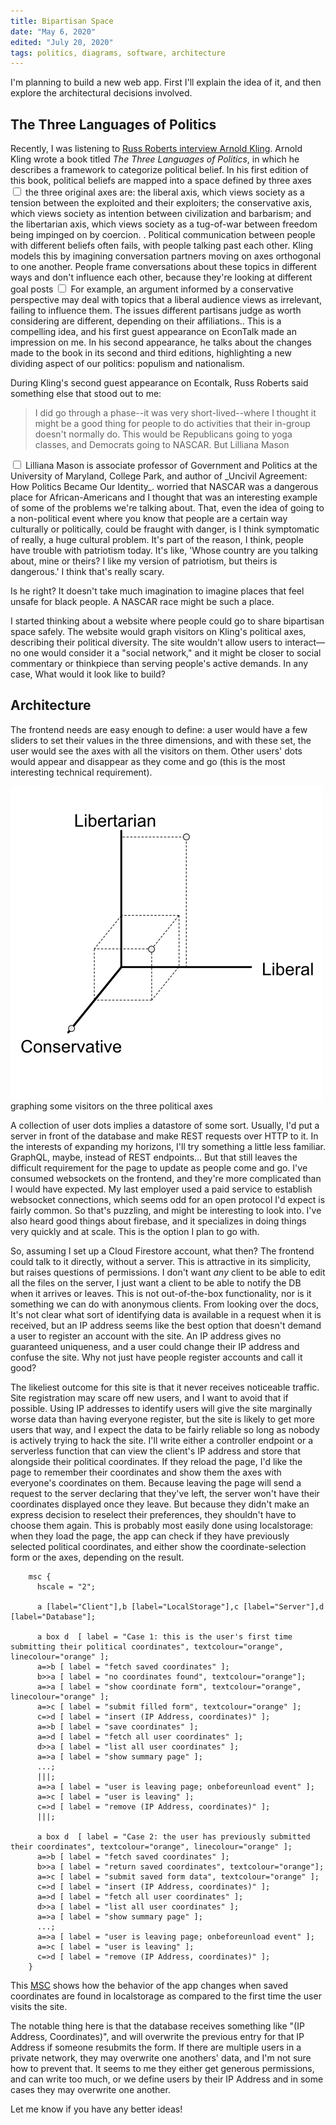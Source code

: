 ```yaml
---
title: Bipartisan Space
date: "May 6, 2020"
edited: "July 20, 2020"
tags: politics, diagrams, software, architecture
---
```


I'm planning to build a new web app. First I'll explain the idea of it, and then explore the architectural decisions involved.

## The Three Languages of Politics 

Recently, I was listening to [Russ Roberts interview Arnold Kling](https://www.econtalk.org/arnold-kling-on-the-three-languages-of-politics-revisited/). Arnold Kling wrote a book titled _The Three Languages of Politics_, in which he describes a framework to categorize political belief. In his first edition of this book, political beliefs are mapped into a space defined by three axes<label for="sn-axes" class="margin-toggle sidenote-number"></label>
  <input type="checkbox" id="sn-axes" class="margin-toggle">
  <span class="sidenote">
the three original axes are: the liberal axis, which views society as a tension between the exploited and their exploiters; the conservative axis, which views society as intention between civilization and barbarism; and the libertarian axis, which views society as a tug-of-war between freedom being impinged on by coercion. </span>. Political communication between people with different beliefs often fails, with people talking past each other. Kling models this by imagining conversation partners moving on axes orthogonal to one another. People frame conversations about these topics in different ways and don't influence each other, because they're looking at different goal posts<label for="sn-goalposts" class="margin-toggle sidenote-number"></label>
  <input type="checkbox" id="sn-goalposts" class="margin-toggle">
  <span class="sidenote">For example, an argument informed by a conservative perspective may deal with topics that a liberal audience views as irrelevant, failing to influence them. The issues different partisans judge as worth considering are different, depending on their affiliations.</span>. This is a compelling idea, and his first guest appearance on EconTalk made an impression on me. In his second appearance, he talks about the changes made to the book in its second and third editions, highlighting a new dividing aspect of our politics: populism and nationalism.

During Kling's second guest appearance on Econtalk, Russ Roberts said something else that stood out to me:

> I did go through a phase--it was very short-lived--where I thought it might be a good thing for people to do activities that their in-group doesn't normally do. This would be Republicans going to yoga classes, and Democrats going to NASCAR. But Lilliana Mason<label for="sn-mason" class="margin-toggle sidenote-number"></label>
  <input type="checkbox" id="sn-mason" class="margin-toggle">
  <span class="sidenote">Lilliana Mason is associate professor of Government and Politics at the University of Maryland, College Park, and author of _Uncivil Agreement: How Politics Became Our Identity_.</span> worried that NASCAR was a dangerous place for African-Americans and I thought that was an interesting example of some of the problems we're talking about. That, even the idea of going to a non-political event where you know that people are a certain way culturally or politically, could be fraught with danger, is I think symptomatic of really, a huge cultural problem. It's part of the reason, I think, people have trouble with patriotism today. It's like, 'Whose country are you talking about, mine or theirs? I like my version of patriotism, but theirs is dangerous.' I think that's really scary.

Is he right? It doesn't take much imagination to imagine places that feel unsafe for black people. A NASCAR race might be such a place.

I started thinking about a website where people could go to share bipartisan space safely. The website would graph visitors on Kling's political axes, describing their political diversity. The site wouldn't allow users to interact—no one would consider it a "social network," and it might be closer to social commentary or thinkpiece than serving people's active demands. In any case, What would it look like to build?

## Architecture
The frontend needs are easy enough to define: a user would have a few sliders to set their values in the three dimensions, and with these set, the user would see the axes with all the visitors on them. Other users' dots would appear and disappear as they come and go (this is the most interesting technical requirement).

<caption>
<img src="/static/threePoliticalAxes.png" alt="three political axes"/>
graphing some visitors on the three political axes</caption>

A collection of user dots implies a datastore of some sort. Usually, I'd put a server in front of the database and make REST requests over HTTP to it. In the interests of expanding my horizons, I'll try something a little less familiar. GraphQL, maybe, instead of REST endpoints... But that still leaves the difficult requirement for the page to update as people come and go. I've consumed websockets on the frontend, and they're more complicated than I would have expected. My last employer used a paid service to establish websocket connections, which seems odd for an open protocol I'd expect is fairly common. So that's puzzling, and might be interesting to look into. I've also heard good things about firebase, and it specializes in doing things very quickly and at scale. This is the option I plan to go with.

So, assuming I set up a Cloud Firestore account, what then? The frontend could talk to it directly, without a server. This is attractive in its simplicity, but raises questions of permissions. I don't want _any_ client to be able to edit all the files on the server, I just want a client to be able to notify the DB when it arrives or leaves. This is not out-of-the-box functionality, nor is it something we can do with anonymous clients. From looking over the docs, It's not clear what sort of identifying data is available in a request when it is received, but an IP address seems like the best option that doesn't demand a user to register an account with the site. An IP address gives no guaranteed uniqueness, and a user could change their IP address and confuse the site. Why not just have people register accounts and call it good?

The likeliest outcome for this site is that it never receives noticeable traffic. Site registration may scare off new users, and I want to avoid that if possible. Using IP addresses to identify users will give the site marginally worse data than having everyone register, but the site is likely to get more users that way, and I expect the data to be fairly reliable so long as nobody is actively trying to hack the site. I'll write either a controller endpoint or a serverless function that can view the client's IP address and store that alongside their political coordinates. If they reload the page, I'd like the page to remember their coordinates and show them the axes with everyone's coordinates on them. Because leaving the page will send a request to the server declaring that they've left, the server won't have their coordinates displayed once they leave. But because they didn't make an express decision to reselect their preferences, they shouldn't have to choose them again. This is probably most easily done using localstorage: when they load the page, the app can check if they have previously selected political coordinates, and either show the coordinate-selection form or the axes, depending on the result.

```msc
    msc {
      hscale = "2";

      a [label="Client"],b [label="LocalStorage"],c [label="Server"],d [label="Database"];

      a box d  [ label = "Case 1: this is the user's first time submitting their political coordinates", textcolour="orange", linecolour="orange" ];
      a=>b [ label = "fetch saved coordinates" ];
      b>>a [ label = "no coordinates found", textcolour="orange"];
      a=>a [ label = "show coordinate form", textcolour="orange", linecolour="orange" ];
      a=>c [ label = "submit filled form", textcolour="orange" ];
      c=>d [ label = "insert (IP Address, coordinates)" ];
      a=>b [ label = "save coordinates" ];
      a=>d [ label = "fetch all user coordinates" ];
      d>>a [ label = "list all user coordinates" ];
      a=>a [ label = "show summary page" ];
      ...;
      |||;
      a=>a [ label = "user is leaving page; onbeforeunload event" ];
      a=>c [ label = "user is leaving" ];
      c=>d [ label = "remove (IP Address, coordinates)" ];
      |||;
      
      a box d  [ label = "Case 2: the user has previously submitted their coordinates", textcolour="orange", linecolour="orange" ];
      a=>b [ label = "fetch saved coordinates" ];
      b>>a [ label = "return saved coordinates", textcolour="orange"];
      a=>c [ label = "submit saved form data", textcolour="orange" ];
      c=>d [ label = "insert (IP Address, coordinates)" ];
      a=>d [ label = "fetch all user coordinates" ];
      d>>a [ label = "list all user coordinates" ];
      a=>a [ label = "show summary page" ];
      ...;
      a=>a [ label = "user is leaving page; onbeforeunload event" ];
      a=>c [ label = "user is leaving" ];
      c=>d [ label = "remove (IP Address, coordinates)" ];
    }
```

This [MSC](https://en.wikipedia.org/wiki/Message_sequence_chart) shows how the behavior of the app changes when saved coordinates are found in localstorage as compared to the first time the user visits the site.

The notable thing here is that the database receives something like "(IP Address, Coordinates)", and will overwrite the previous entry for that IP Address if someone resubmits the form. If there are multiple users in a private network, they may overwrite one anothers' data, and I'm not sure how to prevent that. It seems to me they either get generous permissions, and can write too much, or we define users by their IP Address and in some cases they may overwrite one another.

Let me know if you have any better ideas!

